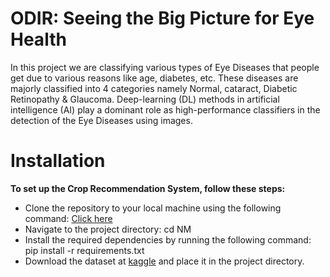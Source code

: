 # ODIR: Seeing the Big Picture for Eye Health
In this project we are classifying various types of Eye Diseases that people get due to various reasons like age, diabetes, etc. These diseases are majorly classified into 4 categories namely Normal, cataract, Diabetic Retinopathy & Glaucoma. Deep-learning (DL) methods in artificial intelligence (AI) play a dominant role as high-performance classifiers in the detection of the Eye Diseases using images.

# Installation
**To set up the Crop Recommendation System, follow these steps:**

- Clone the repository to your local machine using the following command: [Click here](https://github.com/ramya-bashkaran/Eye_Disease_Classification.git)
- Navigate to the project directory: cd NM
- Install the required dependencies by running the following command: pip install -r requirements.txt
- Download the dataset at [kaggle](https://www.kaggle.com/datasets/gunavenkatdoddi/eye-diseases-classification) and place it in the project directory.
